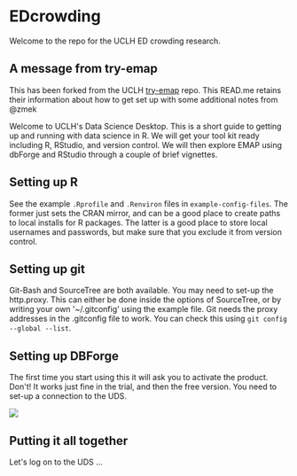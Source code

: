 # EDcrowding

Welcome to the repo for the UCLH ED crowding research. 

## A message from try-emap

This has been forked from the UCLH [try-emap](https://github.com/inform-health-informatics/try-emap) repo. This READ.me retains their information about how to get set up with some additional notes from @zmek

Welcome to UCLH's Data Science Desktop. This is a short guide to getting up and running with data science in R. We will get your tool kit ready including R, RStudio, and version control. We will then explore EMAP using dbForge and RStudio through a couple of brief vignettes.


## Setting up R

See the example `.Rprofile` and `.Renviron` files in `example-config-files`. The former just sets the CRAN mirror, and can be a good place to create paths to local installs for R packages. The latter is a good place to store local usernames and passwords, but make sure that you exclude it from version control.


## Setting up git

Git-Bash and SourceTree are both available. You may need to set-up the http.proxy. This can either be done inside the options of SourceTree, or by writing your own '~/.gitconfig' using the example file. Git needs the proxy addresses in the .gitconfig file to work. You can check this using `git config --global --list`.

## Setting up DBForge

The first time you start using this it will ask you to activate the product. Don't! It works just fine in the trial, and then the free version. You need to set-up a connection to the UDS.

![](media/devart-connection-dialog.PNG)

## Putting it all together

Let's log on to the UDS ...
